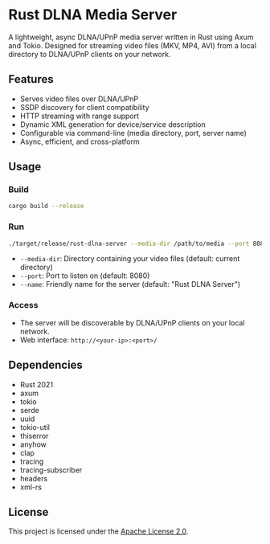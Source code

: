 # Rust DLNA Media Server

A lightweight, async DLNA/UPnP media server written in Rust using Axum and Tokio. Designed for streaming video files (MKV, MP4, AVI) from a local directory to DLNA/UPnP clients on your network.

## Features
- Serves video files over DLNA/UPnP
- SSDP discovery for client compatibility
- HTTP streaming with range support
- Dynamic XML generation for device/service description
- Configurable via command-line (media directory, port, server name)
- Async, efficient, and cross-platform

## Usage

### Build
```sh
cargo build --release
```

### Run
```sh
./target/release/rust-dlna-server --media-dir /path/to/media --port 8080 --name "My DLNA Server"
```

- `--media-dir`: Directory containing your video files (default: current directory)
- `--port`: Port to listen on (default: 8080)
- `--name`: Friendly name for the server (default: "Rust DLNA Server")

### Access
- The server will be discoverable by DLNA/UPnP clients on your local network.
- Web interface: `http://<your-ip>:<port>/`

## Dependencies
- Rust 2021
- axum
- tokio
- serde
- uuid
- tokio-util
- thiserror
- anyhow
- clap
- tracing
- tracing-subscriber
- headers
- xml-rs

## License

This project is licensed under the [Apache License 2.0](LICENSE).
